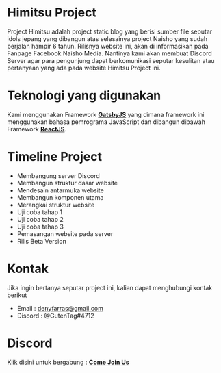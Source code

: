 # Himitsu Project
Project Himitsu adalah project static blog yang berisi sumber file seputar idols jepang yang dibangun atas selesainya project Naisho yang sudah berjalan hampir 6 tahun. Rilisnya website ini, akan di informasikan pada Fanpage Facebook Naisho Media. Nantinya kami akan membuat Discord Server agar para pengunjung dapat berkomunikasi seputar kesulitan atau pertanyaan yang ada pada website Himitsu Project ini.

# Teknologi yang digunakan
Kami menggunakan Framework **[GatsbyJS](https://www.gatsbyjs.com/)** yang dimana framework ini menggunakan bahasa pemrograma JavaScript dan dibangun dibawah Framework **[ReactJS](https://reactjs.org//)**.

# Timeline Project
- Membangung server Discord
- Membangun struktur dasar website
- Mendesain antarmuka website
- Membangun komponen utama
- Merangkai struktur website
- Uji coba tahap 1
- Uji coba tahap 2
- Uji coba tahap 3
- Pemasangan website pada server
- Rilis Beta Version

# Kontak
Jika ingin bertanya seputar project ini, kalian dapat menghubungi kontak berikut
- Email   : denyfarras@gmail.com
- Discord : @GutenTag#4712

# Discord
Klik disini untuk bergabung : **[Come Join Us](https://discord.gg/hWSHRb5)**
